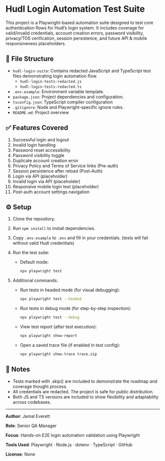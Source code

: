 # Hudl Login Automation Test Suite

This project is a Playwright-based automation suite designed to test core authentication flows for Hudl’s login system. It includes coverage for valid/invalid credentials, account creation errors, password visibility, privacy/TOS verification, session persistence, and future API & mobile responsiveness placeholders.

## 📁 File Structure

- `hudl-login-suite`: Contains redacted JavaScript and TypeScript test files demonstrating login automation flow.
  - `hudl-login-tests-redacted.js`
  - `hudl-login-tests-redacted.ts`
- `.env.example`: Environment variable template.
- `package.json`: Project dependencies and configuration.
- `tsconfig.json`: TypeScript compiler configuration
- `.gitignore`: Node and Playwright-specific ignore rules.
- `README.md`: Project overview 

## ✅ Features Covered

1. Successful login and logout
2. Invalid login handling
3. Password reset accessibility
4. Password visibility toggle
5. Duplicate account creation error
6. Privacy Policy and Terms of Service links (Pre-auth)
7. Session persistence after reload (Post-Auth)
8. Login via API (placeholder)
9. Invalid login via API (placeholder)
10. Responsive mobile login test (placeholder)
11. Post-auth account settings navigation

## ⚙️ Setup

1. Clone the repository.
2. Run `npm install` to install dependencies.
3. Copy `.env.example` to `.env` and fill in your credentials. (tests will fail without valid Hudl credentials)
4. Run the test suite:
   - Default mode:
     ```bash
     npx playwright test
     ```
5. Additional commands:

   - Run tests in headed mode (for visual debugging):
     ```bash
     npx playwright test --headed
     ```

   - Run tests in debug mode (for step-by-step inspection):
     ```bash
     npx playwright test --debug
     ```

   - View test report (after test execution):
     ```bash
     npx playwright show-report
     ```

   - Open a saved trace file (if enabled in test config):
     ```bash
     npx playwright show-trace trace.zip
     ```

## 📌 Notes

- Tests marked with .skip() are included to demonstrate the roadmap and coverage thought process.
- All credentials are redacted. The project is safe for public distribution.
- Both JS and TS versions are included to show flexibility and adaptability across codebases.

---

**Author**: Jamal Everett 

**Role**: Senior QA Manager

**Focus**: Hands-on E2E login automation validation using Playwright

**Tools Used**: Playwright · Node.js · dotenv · TypeScript · GitHub

**License**: None
